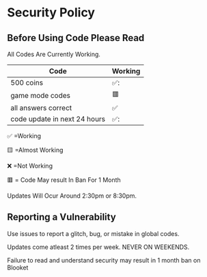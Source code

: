 # Security Policy

## Before Using Code Please Read

All Codes Are Currently Working.

| Code |   Working        |
| ------- | ------------------ |
| 500 coins  | ✅: |
| game mode codes  | 🟥   |
| all answers correct  |:white_check_mark: |
| code update in next 24 hours  | ✅: 

:white_check_mark:    =Working


:yellow_square:       =Almost Working


:x:                   =Not Working  


🟥                   = Code May result In Ban For 1 Month



Updates Will Ocur Around 2:30pm or 8:30pm.

## Reporting a Vulnerability

Use issues to report a glitch, bug, or mistake in global codes.

Updates come atleast 2 times per week. NEVER ON WEEKENDS.



Failure to read and understand security may result in 1 month ban on Blooket
